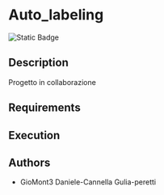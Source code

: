 # Auto_labeling

![Static Badge](https://img.shields.io/badge/LLM-phi3%20mini%204k%20onnx-lightblue?style=for-the-badge&logo=phi3)

## Description

Progetto in collaborazione

## Requirements

## Execution

## Authors

- GioMont3
Daniele-Cannella
Gulia-peretti
